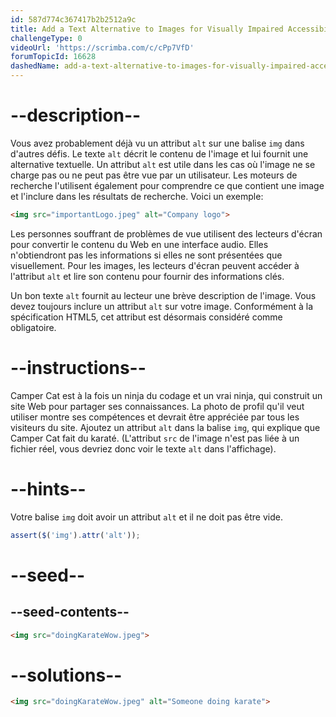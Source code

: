 ```yaml
---
id: 587d774c367417b2b2512a9c
title: Add a Text Alternative to Images for Visually Impaired Accessibility
challengeType: 0
videoUrl: 'https://scrimba.com/c/cPp7VfD'
forumTopicId: 16628
dashedName: add-a-text-alternative-to-images-for-visually-impaired-accessibility
---
```


# --description--

Vous avez probablement déjà vu un attribut `alt` sur une balise `img` dans d'autres défis. Le texte `alt` décrit le contenu de l'image et lui fournit une alternative textuelle. Un attribut `alt` est utile dans les cas où l'image ne se charge pas ou ne peut pas être vue par un utilisateur. Les moteurs de recherche l'utilisent également pour comprendre ce que contient une image et l'inclure dans les résultats de recherche. Voici un exemple:

```html
<img src="importantLogo.jpeg" alt="Company logo">
```

Les personnes souffrant de problèmes de vue utilisent des lecteurs d'écran pour convertir le contenu du Web en une interface audio. Elles n'obtiendront pas les informations si elles ne sont présentées que visuellement. Pour les images, les lecteurs d'écran peuvent accéder à l'attribut `alt` et lire son contenu pour fournir des informations clés.

Un bon texte `alt` fournit au lecteur une brève description de l'image. Vous devez toujours inclure un attribut `alt` sur votre image. Conformément à la spécification HTML5, cet attribut est désormais considéré comme obligatoire.

# --instructions--

Camper Cat est à la fois un ninja du codage et un vrai ninja, qui construit un site Web pour partager ses connaissances. La photo de profil qu'il veut utiliser montre ses compétences et devrait être appréciée par tous les visiteurs du site. Ajoutez un attribut `alt` dans la balise `img`, qui explique que Camper Cat fait du karaté. (L'attribut `src` de l'image n'est pas liée à un fichier réel, vous devriez donc voir le texte `alt` dans l'affichage).

# --hints--

Votre balise `img` doit avoir un attribut `alt` et il ne doit pas être vide.

```js
assert($('img').attr('alt'));
```

# --seed--

## --seed-contents--

```html
<img src="doingKarateWow.jpeg">
```

# --solutions--

```html
<img src="doingKarateWow.jpeg" alt="Someone doing karate">
```
